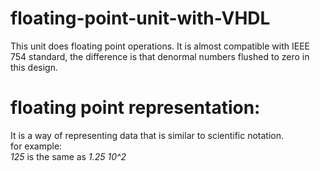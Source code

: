 # floating-point-unit-with-VHDL
This unit does floating point operations.
It is almost compatible with IEEE 754 standard,
the difference is that denormal numbers flushed to zero in this design.
# floating point representation:
 It is a way of representing data that is similar to scientific notation.  
 for example:  
 *125*   is the same as  *1.25 10^2*

